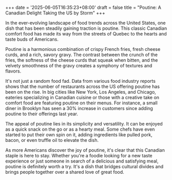 +++
date = '2025-06-05T16:35:23+08:00'
draft = false
title = "Poutine: A Canadian Delight Taking the US by Storm"
+++

In the ever-evolving landscape of food trends across the United States, one dish that has been steadily gaining traction is poutine. This classic Canadian comfort food has made its way from the streets of Quebec to the hearts and taste buds of Americans. 

Poutine is a harmonious combination of crispy French fries, fresh cheese curds, and a rich, savory gravy. The contrast between the crunch of the fries, the softness of the cheese curds that squeak when bitten, and the velvety smoothness of the gravy creates a symphony of textures and flavors. 

It's not just a random food fad. Data from various food industry reports shows that the number of restaurants across the US offering poutine has been on the rise. In big cities like New York, Los Angeles, and Chicago, eateries specializing in Canadian cuisine or those with a creative take on comfort food are featuring poutine on their menus. For instance, a small diner in Brooklyn has seen a 30% increase in customers since adding poutine to their offerings last year. 

The appeal of poutine lies in its simplicity and versatility. It can be enjoyed as a quick snack on the go or as a hearty meal. Some chefs have even started to put their own spin on it, adding ingredients like pulled pork, bacon, or even truffle oil to elevate the dish. 

As more Americans discover the joy of poutine, it's clear that this Canadian staple is here to stay. Whether you're a foodie looking for a new taste experience or just someone in search of a delicious and satisfying meal, poutine is definitely worth a try. It's a dish that bridges cultural divides and brings people together over a shared love of great food.